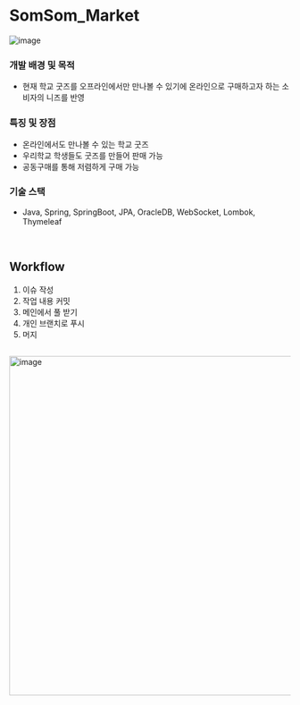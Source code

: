 # SomSom_Market
![image](https://github.com/huiwon2/SomSom_Market/assets/56381189/fa7a6cb9-6284-4e2c-aaff-8e254ec58fc5)
### 개발 배경 및 목적
- 현재 학교 굿즈를 오프라인에서만 만나볼 수 있기에 온라인으로 구매하고자 하는 소비자의 니즈를 반영
### 특징 및 장점
- 온라인에서도 만나볼 수 있는 학교 굿즈
- 우리학교 학생들도 굿즈를 만들어 판매 가능
- 공동구매를 통해 저렴하게 구매 가능
### 기술 스택
- Java, Spring, SpringBoot, JPA, OracleDB, WebSocket, Lombok, Thymeleaf
<br>

## Workflow
1. 이슈 작성
2. 작업 내용 커밋
3. 메인에서 풀 받기
4. 개인 브랜치로 푸시
5. 머지  

## 
<img width="607" alt="image" src="https://user-images.githubusercontent.com/56381189/235272640-4cff273f-9952-45b5-afd5-11a8c3c141a8.png">
